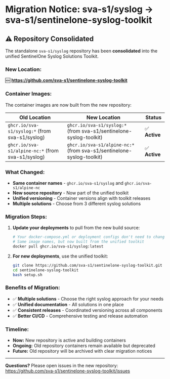 # Migration Notice: sva-s1/syslog → sva-s1/sentinelone-syslog-toolkit

## ⚠️ Repository Consolidated

The standalone `sva-s1/syslog` repository has been **consolidated** into the unified SentinelOne Syslog Solutions Toolkit.

### **New Location:**
🆕 **https://github.com/sva-s1/sentinelone-syslog-toolkit**

### **Container Images:**
The container images are now built from the new repository:

| Old Location | New Location | Status |
|-------------|-------------|---------|
| `ghcr.io/sva-s1/syslog:*` (from sva-s1/syslog) | `ghcr.io/sva-s1/syslog:*` (from sva-s1/sentinelone-syslog-toolkit) | ✅ **Active** |
| `ghcr.io/sva-s1/alpine-nc:*` (from sva-s1/syslog) | `ghcr.io/sva-s1/alpine-nc:*` (from sva-s1/sentinelone-syslog-toolkit) | ✅ **Active** |

### **What Changed:**
- **Same container names** - `ghcr.io/sva-s1/syslog` and `ghcr.io/sva-s1/alpine-nc`
- **New source repository** - Now part of the unified toolkit
- **Unified versioning** - Container versions align with toolkit releases
- **Multiple solutions** - Choose from 3 different syslog solutions

### **Migration Steps:**

1. **Update your deployments** to pull from the new build source:
   ```bash
   # Your docker-compose.yml or deployment configs don't need to change
   # Same image names, but now built from the unified toolkit
   docker pull ghcr.io/sva-s1/syslog:latest
   ```

2. **For new deployments**, use the unified toolkit:
   ```bash
   git clone https://github.com/sva-s1/sentinelone-syslog-toolkit.git
   cd sentinelone-syslog-toolkit
   bash setup.sh
   ```

### **Benefits of Migration:**
- ✅ **Multiple solutions** - Choose the right syslog approach for your needs
- ✅ **Unified documentation** - All solutions in one place
- ✅ **Consistent releases** - Coordinated versioning across all components
- ✅ **Better CI/CD** - Comprehensive testing and release automation

### **Timeline:**
- **Now:** New repository is active and building containers
- **Ongoing:** Old repository containers remain available but deprecated
- **Future:** Old repository will be archived with clear migration notices

---

**Questions?** Please open issues in the new repository: https://github.com/sva-s1/sentinelone-syslog-toolkit/issues